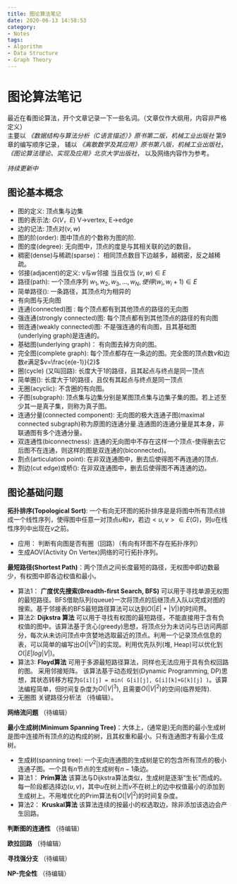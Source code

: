 ```yaml
---
title: 图论算法笔记
date: 2020-06-13 14:58:53
category: 
- Notes
tags:
- Algorithm
- Data Structure
- Graph Theory
---
```


# 图论算法笔记 
最近在看图论算法，开个文章记录一下一些名词。（文章仅作大纲用，内容非严格定义）  
主要以 *《数据结构与算法分析（C语言描述）》原书第二版，机械工业出版社* 第9章的编写顺序记录，
辅以 *《离散数学及其应用》原书第八版，机械工业出版社*， *《图论算法理论、实现及应用》北京大学出版社*， 以及网络内容作为参考。

*持续更新中*

## 图论基本概念

- 图的定义: 顶点集与边集
- 图的表示法: $G(V，E)$ V->vertex, E->edge
- 边的记法: 顶点对$(v,w)$
- 图的阶(order): 图中顶点的个数称为图的阶.
- 图的度(degree): 无向图中，顶点的度是与其相关联的边的数目。
- 稠密(dense)与稀疏(sparse)： 相同顶点数目下边越多，越稠密，反之越稀疏。
- 邻接(adjacent)的定义: v与w邻接 当且仅当 $(v,w)\in E$
- 路径(path): 一个顶点序列 $w_1,w_2,w_3,...,w_N,使得(w_i,w_i+1)\in E$
- 简单路径(): 一条路径，其顶点均为相异的
- 有向图与无向图
- 连通(connected)图 : 每个顶点都有到其他顶点的路径的无向图
- 强连通(strongly connected)图: 每个顶点都有到其他顶点的路径的有向图
- 弱连通(weakly connected)图: 不是强连通的有向图，且其基础图(underlying graph)是连通的。
- 基础图(underlying graph)： 有向图去掉方向的图。
- 完全图(complete graph): 每个顶点都存在一条边的图。完全图的顶点数$v$和边数$e$满足$v=\frac{e(e-1)}{2}$
- 圈(cycle) (又叫回路): 长度大于1的路径，且其起点与终点是同一顶点
- 简单圈():  长度大于1的路径，且仅有其起点与终点是同一顶点
- 无圈(acyclic): 不含圈的有向图。
- 子图(subgraph): 顶点集与边集分别是某图顶点集与边集子集的图。若上述至少其一是真子集，则称为真子图。
- 连通分量(connected component): 无向图的极大连通子图(maximal connected subgraph)称为原图的连通分量.连通图的连通分量是其本身，非联通图有多个连通分量。
- 双连通性(biconnectness): 连通的无向图中不存在这样一个顶点-使得删去它后图不在连通，则这样的图是双连通的(biconnected)。
- 割点(articulation point): 在非双连通图中，删去后使得图不再连通的顶点.
- 割边(cut edge)或桥(): 在非双连通图中，删去后使得图不再连通的边。

## 图论基础问题

**拓扑排序(Topological Sort)**: 一个有向无环图的拓扑排序是是将图中所有顶点排成一个线性序列，使得图中任意一对顶点$u$和$v$，若边$<u,v>\in E(G)$，则$u$在线性序列中出现在$v$之前。
- 应用： 判断有向图是否有圈（回路）（有向有环图不存在拓扑序列）
- 生成AOV(Activity On Vertex)网络的可行拓扑序列。
  
**最短路径(Shortest Path)**：两个顶点之间长度最短的路径，无权图中即边数最少，有权图中即各边权值和最小。
- 算法1： **广度优先搜索(Breadth-first Search, BFS)** 可以用于寻找单源无权图的最短路径。BFS借助队列(queue)一次将顶点的后继顶点入队以完成对图的搜索。基于邻接表的BFS最短路径算法可以达到$O(|E|+|V|)$的时间界。
- 算法2: **Dijkstra 算法** 可以用于寻找有权图的最短路径，不能直接用于含有负权值的图中。该算法基于贪心(greedy)思想，将顶点分为未访问与已访问两部分，每次从未访问顶点中贪婪地选取最近的顶点。利用一个记录顶点信息的表，可以简单的编写出$O(|V^2|)$的实现。利用优先队列(堆, Heap)可以优化到$O(|E|log|V|)$。
- 算法3: **Floyd算法** 可用于多源最短路径算法，同样也无法应用于具有负权回路的图。 采用邻接矩阵。 该算法基于动态规划(Dynamic Programming, DP)思想，其状态转移方程为`G[i][j] = min( G[i][j], G[i][k]+G[k][j] )`。该算法编程简单，但时间复杂度为$O(|V|^3)$, 且需要$O(|V|^2)$的空间(临界矩阵).
- 无圈图 关键路径分析法 （待编辑）。

**网络流问题**
（待编辑）

**最小生成树(Minimum Spanning Tree)**：大体上，(通常是)无向图的最小生成树是图中连接所有顶点的边构成的树，且其权重和最小。只有连通图才有最小生成树。

- 生成树(spanning tree): 一个无向连通图的生成树是它的包含所有顶点的极小连通子图。一个具有$n$节点的生成树有$n-1$条边。
- 算法1： **Prim算法** 该算法与Dijkstra算法类似，生成树是逐渐“生长”而成的。每一阶段都选择边$(u,v)$，其中$u$在树上而$v$不在树上的边中权值最小的添加到生成树上。不用堆优化的Prim算法有$O(|V|^2)$的时间复杂度。
- 算法2： **Kruskal算法** 该算法连续的按最小的权选取边，除非添加该选边会产生回路。
  
**判断图的连通性**
（待编辑）

**欧拉回路**
（待编辑）

**寻找强分支**
（待编辑）

**NP-完全性**
（待编辑）
